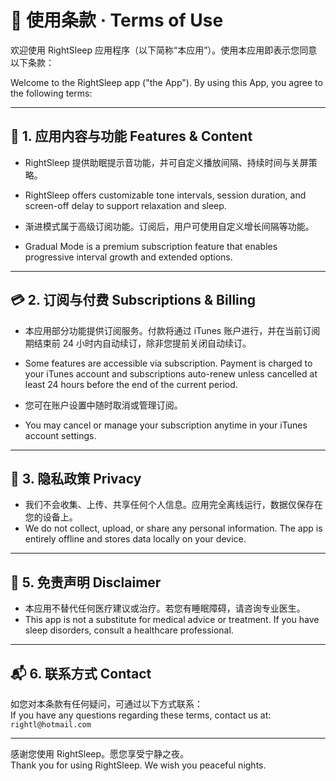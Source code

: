 # 📄 使用条款 · Terms of Use

欢迎使用 RightSleep 应用程序（以下简称“本应用”）。使用本应用即表示您同意以下条款：

Welcome to the RightSleep app ("the App"). By using this App, you agree to the following terms:


---

## 📲 1. 应用内容与功能 Features & Content

- RightSleep 提供助眠提示音功能，并可自定义播放间隔、持续时间与关屏策略。  
- RightSleep offers customizable tone intervals, session duration, and screen-off delay to support relaxation and sleep.

- 渐进模式属于高级订阅功能。订阅后，用户可使用自定义增长间隔等功能。  
- Gradual Mode is a premium subscription feature that enables progressive interval growth and extended options.

---

## 💳 2. 订阅与付费 Subscriptions & Billing

- 本应用部分功能提供订阅服务。付款将通过 iTunes 账户进行，并在当前订阅期结束前 24 小时内自动续订，除非您提前关闭自动续订。  
- Some features are accessible via subscription. Payment is charged to your iTunes account and subscriptions auto-renew unless cancelled at least 24 hours before the end of the current period.

- 您可在账户设置中随时取消或管理订阅。  
- You may cancel or manage your subscription anytime in your iTunes account settings.

---

## 🔐 3. 隐私政策 Privacy

- 我们不会收集、上传、共享任何个人信息。应用完全离线运行，数据仅保存在您的设备上。  
- We do not collect, upload, or share any personal information. The app is entirely offline and stores data locally on your device.

---



## 📌 5. 免责声明 Disclaimer

- 本应用不替代任何医疗建议或治疗。若您有睡眠障碍，请咨询专业医生。  
- This app is not a substitute for medical advice or treatment. If you have sleep disorders, consult a healthcare professional.

---

## 📬 6. 联系方式 Contact

如您对本条款有任何疑问，可通过以下方式联系：  
If you have any questions regarding these terms, contact us at: `rightl@hotmail.com`

---

感谢您使用 RightSleep。愿您享受宁静之夜。  
Thank you for using RightSleep. We wish you peaceful nights.
